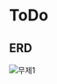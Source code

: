 # ToDo


## ERD
![무제1](https://github.com/jjeongdong/GDSC_Springboot/assets/112836685/98f81227-fa1e-4888-aa73-051d13f30ba3)
